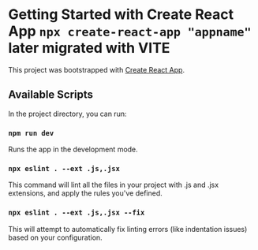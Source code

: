 # Getting Started with Create React App `npx create-react-app "appname"` later migrated with VITE

This project was bootstrapped with [Create React App](https://github.com/facebook/create-react-app).

## Available Scripts

In the project directory, you can run:

### `npm run dev`

Runs the app in the development mode.

### `npx eslint . --ext .js,.jsx`

This command will lint all the files in your project with .js and .jsx extensions, and apply the rules you've defined.

### `npx eslint . --ext .js,.jsx --fix`

This will attempt to automatically fix linting errors (like indentation issues) based on your configuration.
